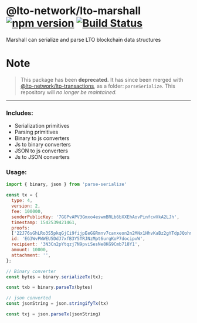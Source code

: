 # @lto-network/lto-marshall [![npm version](https://badge.fury.io/js/%40lto-network%2Flto-marshall.svg)](https://badge.fury.io/js/%40lto-network%2Flto-marshall) [![Build Status](https://travis-ci.com/ltonetwork/lto-marshall.svg?branch=master)](https://travis-ci.com/ltonetwork/lto-marshall)

Marshall can serialize and parse LTO blockchain data structures

# Note

> This package has been **deprecated.** It has since been merged with [@lto-network/lto-transactions](https://github.com/ltonetwork/lto-transactions), as a folder: `parseSerialize`. This repository will *no longer be maintained.*

---

### Includes:
- Serialization primitives
- Parsing primitives
- Binary to js converters
- Js to binary converters
- JSON to js converters
- Js to JSON converters

### Usage:
```javascript
import { binary, json } from 'parse-serialize'

const tx = {
  type: 4,
  version: 2,
  fee: 100000,
  senderPublicKey: '7GGPvAPV3Gmxo4eswmBRLb6bXXEhAovPinfcwVkA2LJh',
  timestamp: 1542539421461,
  proofs:
  ['22J76sGhLRo3S5pkqGjCi9fijpEeGGRmnv7canxeon2n2MNx1HhvKaBz2gYTdpJQohmUusRKR3yoCAHptRnJ1Fwe'],
  id: 'EG3WvPWWEU5DdJ7xfB3Y5TRJNzMpt6urgKoP7docipvW',
  recipient: '3N3Cn2pYtqzj7N9pviSesNe8KG9Cmb718Y1',
  amount: 10000,
  attachment: '',
};

// Binary converter
const bytes = binary.serializeTx(tx);

const txb = binary.parseTx(bytes)

// json converted
const jsonString = json.stringifyTx(tx)

const txj = json.parseTx(jsonString)

```
